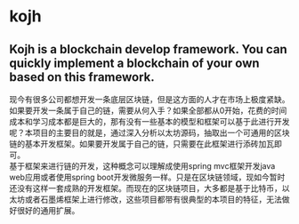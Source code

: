 # kojh
## Kojh is a blockchain develop framework.  You can quickly implement a blockchain of your own based on this framework.
  现今有很多公司都想开发一条底层区块链，但是这方面的人才在市场上极度紧缺。如果要开发一条属于自己的链，需要从何入手？如果全部都从0开始，花费的时间成本和学习成本都是巨大的，那有没有一些基本的模型和框架可以基于此进行开发呢？本项目的主要目的就是，通过深入分析以太坊源码，抽取出一个可通用的区块链的基本开发框架。如果要开发属于自己的链，只需要在此框架进行添砖加瓦即可。  
  基于框架来进行链的开发，这种概念可以理解成使用spring mvc框架开发java web应用或者使用spring boot开发微服务一样。只是在区块链领域，现如今暂时还没有这样一套成熟的开发框架。而现在的区块链项目，大多都是基于比特币，以太坊或者石墨烯框架上进行修改，这些项目都带有很典型的本项目的特征，无法做好很好的通用扩展。
   
